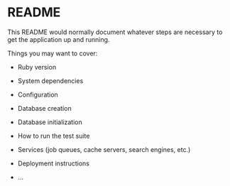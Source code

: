 # README

This README would normally document whatever steps are necessary to get the
application up and running.

Things you may want to cover:

* Ruby version


* System dependencies


* Configuration


* Database creation

* Database initialization

* How to run the test suite

* Services (job queues, cache servers, search engines, etc.)

* Deployment instructions

* ...

